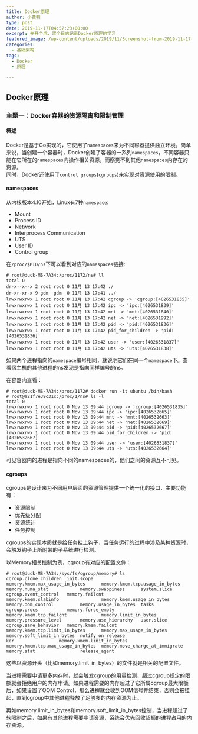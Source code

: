 ```yaml
---
title: Docker原理
author: 小黄鸭
type: post
date: 2019-11-17T04:57:23+00:00
excerpt: 先开个坑，留个日志记录Docker原理的学习
featured_image: /wp-content/uploads/2019/11/Screenshot-from-2019-11-17-12-56-26.png
categories:
  - 基础架构
tags:
  - Docker
  - 原理

---
```

## Docker原理

### 主题一：Docker容器的资源隔离和限制管理

#### 概述

Docker是基于Go实现的，它使用了`namespaces`来为不同容器提供独立环境。简单来说，当创建一个容器时，Docker创建了容器的一系列`namespaces`，不同容器只能在它所在的`namespaces`内操作相关资源，而察觉不到其他`namespaces`内存在的资源。  
同时，Docker还使用了`control groups`(`cgroups`)来实现对资源使用的限制。

#### namespaces

从内核版本4.10开始，Linux有7种`namespace`:

  * Mount
  * Process ID
  * Network
  * Interprocess Communication
  * UTS
  * User ID
  * Control group

在`/proc/$PID/ns`下可以看到对应的`namespaces`链接:

```
# root@duck-MS-7A34:/proc/1172/ns# ll
total 0
dr-x--x--x 2 root root 0 11月 13 17:42 ./
dr-xr-xr-x 9 gdm  gdm  0 11月 13 17:41 ../
lrwxrwxrwx 1 root root 0 11月 13 17:42 cgroup -> 'cgroup:[4026531835]'
lrwxrwxrwx 1 root root 0 11月 13 17:42 ipc -> 'ipc:[4026531839]'
lrwxrwxrwx 1 root root 0 11月 13 17:42 mnt -> 'mnt:[4026531840]'
lrwxrwxrwx 1 root root 0 11月 13 17:42 net -> 'net:[4026531992]'
lrwxrwxrwx 1 root root 0 11月 13 17:42 pid -> 'pid:[4026531836]'
lrwxrwxrwx 1 root root 0 11月 13 17:42 pid_for_children -> 'pid:[4026531836]'
lrwxrwxrwx 1 root root 0 11月 13 17:42 user -> 'user:[4026531837]'
lrwxrwxrwx 1 root root 0 11月 13 17:42 uts -> 'uts:[4026531838]'

```
如果两个进程指向的`namespace`编号相同，就说明它们在同一个`namespace`下。查看宿主机的其他进程的ns发现是指向同样编号的ns。

在容器内查看：

```
# root@duck-MS-7A34:/proc/1172# docker run -it ubuntu /bin/bash
# root@a21f7e39c31c:/proc/1/ns# ls -l
total 0
lrwxrwxrwx 1 root root 0 Nov 13 09:44 cgroup -> 'cgroup:[4026531835]'
lrwxrwxrwx 1 root root 0 Nov 13 09:44 ipc -> 'ipc:[4026532665]'
lrwxrwxrwx 1 root root 0 Nov 13 09:44 mnt -> 'mnt:[4026532663]'
lrwxrwxrwx 1 root root 0 Nov 13 09:44 net -> 'net:[4026532669]'
lrwxrwxrwx 1 root root 0 Nov 13 09:44 pid -> 'pid:[4026532667]'
lrwxrwxrwx 1 root root 0 Nov 13 09:44 pid_for_children -> 'pid:[4026532667]'
lrwxrwxrwx 1 root root 0 Nov 13 09:44 user -> 'user:[4026531837]'
lrwxrwxrwx 1 root root 0 Nov 13 09:44 uts -> 'uts:[4026532664]'

```
可见容器内的进程是指向不同的namespaces的，他们之间的资源互不可见。

#### cgroups

cgroups是设计来为不同用户层面的资源管理提供一个统一化的接口，主要功能有：

  * 资源限制
  * 优先级分配
  * 资源统计
  * 任务控制

cgroups的实现本质就是给任务挂上钩子，当任务运行的过程中涉及某种资源时，会触发钩子上所附带的子系统进行检测。

以Memory相关控制为例，cgroup有对应的配置文件：

```
# root@duck-MS-7A34:/sys/fs/cgroup/memory# ls
cgroup.clone_children  init.scope                  memory.kmem.max_usage_in_bytes      memory.kmem.tcp.usage_in_bytes   memory.numa_stat            memory.swappiness      system.slice
cgroup.event_control   memory.failcnt              memory.kmem.slabinfo                memory.kmem.usage_in_bytes       memory.oom_control          memory.usage_in_bytes  tasks
cgroup.procs           memory.force_empty          memory.kmem.tcp.failcnt             memory.limit_in_bytes            memory.pressure_level       memory.use_hierarchy   user.slice
cgroup.sane_behavior   memory.kmem.failcnt         memory.kmem.tcp.limit_in_bytes      memory.max_usage_in_bytes        memory.soft_limit_in_bytes  notify_on_release
ker                 memory.kmem.limit_in_bytes  memory.kmem.tcp.max_usage_in_bytes  memory.move_charge_at_immigrate  memory.stat                 release_agent

```
这些以资源开头（比如memory.limit\_in\_bytes）的文件就是相关的配置文件。

当进程需要申请更多内存时，就会触发cgroup的用量检测，超过cgroup规定的限额就会拒绝用户的内存申请。如果进程需要的内存超过了它所属cgroup最大限额后，如果设置了OOM Control，那么进程就会收到OOM信号并结束，否则会被挂起，直到cgroup中其他进程释放了足够多的内存资源为止。

再如memory.limit\_in\_bytes和memory.soft\_limit\_in_bytes控制，当进程超过了软限制之后，如果有其他进程需要申请资源，系统会优先回收超额的进程占用的内存资源。
